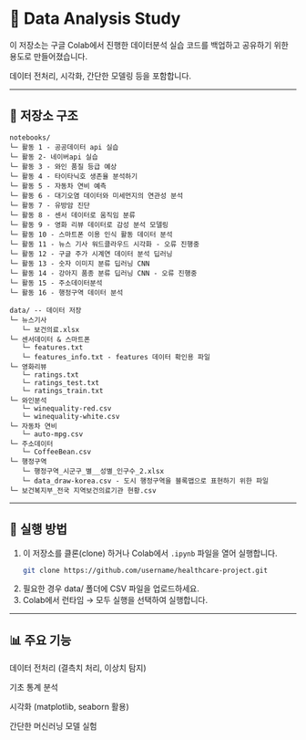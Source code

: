 # 🧐 Data Analysis Study

이 저장소는 구글 Colab에서 진행한 데이터분석 실습 코드를 백업하고 공유하기 위한 용도로 만들어졌습니다.

데이터 전처리, 시각화, 간단한 모델링 등을 포함합니다.

---

## 📑 저장소 구조
```
notebooks/
└─ 활동 1 - 공공데이터 api 실습
└─ 활동 2- 네이버api 실습
└─ 활동 3 - 와인 품질 등급 예상
└─ 활동 4 - 타이타닉호 생존율 분석하기
└─ 활동 5 - 자동차 연비 예측
└─ 활동 6 - 대기오염 데이터와 미세먼지의 연관성 분석
└─ 활동 7 - 유방암 진단
└─ 활동 8 - 센서 데이터로 움직임 분류
└─ 활동 9 - 영화 리뷰 데이터로 감성 분석 모델링
└─ 활동 10 - 스마트폰 이용 인식 활동 데이터 분석
└─ 활동 11 - 뉴스 기사 워드클라우드 시각화 - 오류 진행중
└─ 활동 12 - 구글 주가 시계연 데이터 분석 딥러닝
└─ 활동 13 - 숫자 이미지 분류 딥러닝 CNN
└─ 활동 14 - 강아지 품종 분류 딥러닝 CNN - 오류 진행중
└─ 활동 15 - 주소데이터분석
└─ 활동 16 - 행정구역 데이터 분석

data/ -- 데이터 저장
└─ 뉴스기사
   └─ 보건의료.xlsx
└─ 센서데이터 & 스마트폰
   └─ features.txt
   └─ features_info.txt - features 데이터 확인용 파일
└─ 영화리뷰
   └─ ratings.txt
   └─ ratings_test.txt
   └─ ratings_train.txt
└─ 와인분석
   └─ winequality-red.csv
   └─ winequality-white.csv
└─ 자동차 연비
   └─ auto-mpg.csv
└─ 주소데이터
   └─ CoffeeBean.csv
└─ 행정구역
   └─ 행정구역_시군구_별__성별_인구수_2.xlsx
   └─ data_draw-korea.csv - 도시 행정구역을 블록맵으로 표현하기 위한 파일
└─ 보건복지부_전국 지역보건의료기관 현황.csv
```
---

## 🚀 실행 방법
1. 이 저장소를 클론(clone) 하거나 Colab에서 `.ipynb` 파일을 열어 실행합니다.
   ```bash
   git clone https://github.com/username/healthcare-project.git
   ```
2. 필요한 경우 data/ 폴더에 CSV 파일을 업로드하세요.
3. Colab에서 런타임 → 모두 실행을 선택하여 실행합니다.
---

## 📊 주요 기능

데이터 전처리 (결측치 처리, 이상치 탐지)

기초 통계 분석

시각화 (matplotlib, seaborn 활용)

간단한 머신러닝 모델 실험
